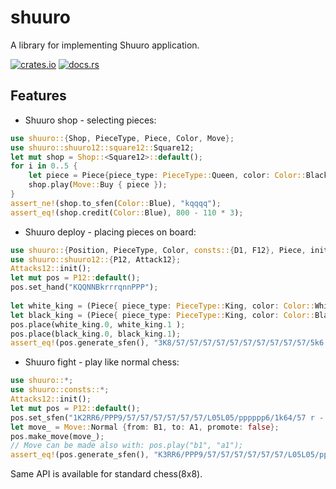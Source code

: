 # shuuro

A library for implementing Shuuro application.

[![crates.io](https://img.shields.io/crates/v/shuuro.svg)](https://crates.io/crates/shuuro)
[![docs.rs](https://docs.rs/shuuro/badge.svg)](https://docs.rs/shuuro/latest/shuuro/)

## Features

- Shuuro shop - selecting pieces:

```rust
use shuuro::{Shop, PieceType, Piece, Color, Move};
use shuuro::shuuro12::square12::Square12;
let mut shop = Shop::<Square12>::default();
for i in 0..5 {
    let piece = Piece{piece_type: PieceType::Queen, color: Color::Black};
    shop.play(Move::Buy { piece });
}
assert_ne!(shop.to_sfen(Color::Blue), "kqqqq");
assert_eq!(shop.credit(Color::Blue), 800 - 110 * 3);
```

- Shuuro deploy - placing pieces on board:

```rust
use shuuro::{Position, PieceType, Color, consts::{D1, F12}, Piece, init};
use shuuro::shuuro12::{P12, Attack12};
Attacks12::init();
let mut pos = P12::default();
pos.set_hand("KQQNNBkrrrqnnPPP");
 
let white_king = (Piece{ piece_type: PieceType::King, color: Color::White }, D1);
let black_king = (Piece{ piece_type: PieceType::King, color: Color::Black }, F12);
pos.place(white_king.0, white_king.1 );
pos.place(black_king.0, black_king.1);
assert_eq!(pos.generate_sfen(), "3K8/57/57/57/57/57/57/57/57/57/57/5k6 r q3r2n2QB2N3P 1");
```

- Shuuro fight - play like normal chess:
```rust
use shuuro::*;
use shuuro::consts::*;
Attacks12::init();
let mut pos = P12::default();
pos.set_sfen("1K2RR6/PPP9/57/57/57/57/57/57/L05L05/pppppp6/1k64/57 r - 1");
let move_ = Move::Normal {from: B1, to: A1, promote: false};
pos.make_move(move_);
// Move can be made also with: pos.play("b1", "a1");
assert_eq!(pos.generate_sfen(), "K3RR6/PPP9/57/57/57/57/57/57/L05L05/pppppp6/1k55/57 b - 2");
```

Same API is available for standard chess(8x8).
